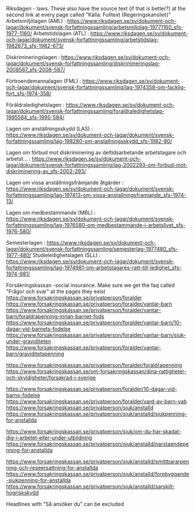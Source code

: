 Riksdagen - laws.
These also have the source text (if that is better?) at the second link at every page called "Källa: Fulltext (Regeringskansliet)" 
Arbetsmiljölagen (AML) : 
https://www.riksdagen.se/sv/dokument-och-lagar/dokument/svensk-forfattningssamling/arbetsmiljolag-19771160_sfs-1977-1160/
Arbetstidslagen (ATL) : 
https://www.riksdagen.se/sv/dokument-och-lagar/dokument/svensk-forfattningssamling/arbetstidslag-1982673_sfs-1982-673/

Diskrimineringslagen : 
https://www.riksdagen.se/sv/dokument-och-lagar/dokument/svensk-forfattningssamling/diskrimineringslag-2008567_sfs-2008-567/

Förtroendemannalagen (FML) : 
https://www.riksdagen.se/sv/dokument-och-lagar/dokument/svensk-forfattningssamling/lag-1974358-om-facklig-fort_sfs-1974-358/

Föräldraledighetslagen : 
https://www.riksdagen.se/sv/dokument-och-lagar/dokument/svensk-forfattningssamling/foraldraledighetslag-1995584_sfs-1995-584/

Lagen om anställningsskydd (LAS) : 
https://www.riksdagen.se/sv/dokument-och-lagar/dokument/svensk-forfattningssamling/lag-198280-om-anstallningsskydd_sfs-1982-80/

Lagen om förbud mot diskriminering av deltidsarbetande arbetstagare och arbetst… : 
https://www.riksdagen.se/sv/dokument-och-lagar/dokument/svensk-forfattningssamling/lag-2002293-om-forbud-mot-diskriminering-av_sfs-2002-293/

Lagen om vissa anställningsfrämjande åtgärder : 
https://www.riksdagen.se/sv/dokument-och-lagar/dokument/svensk-forfattningssamling/lag-197413-om-vissa-anstallningsframjande_sfs-1974-13/

Lagen om medbestämmande (MBL) : 
https://www.riksdagen.se/sv/dokument-och-lagar/dokument/svensk-forfattningssamling/lag-1976580-om-medbestammande-i-arbetslivet_sfs-1976-580/

Semesterlagen : 
https://www.riksdagen.se/sv/dokument-och-lagar/dokument/svensk-forfattningssamling/semesterlag-1977480_sfs-1977-480/
Studieledighetslagen (SLL) : https://www.riksdagen.se/sv/dokument-och-lagar/dokument/svensk-forfattningssamling/lag-1974981-om-arbetstagares-ratt-till-ledighet_sfs-1974-981/

Försäkringskassan -social insurance. 
Make sure we get the faq called "Frågor och svar" at the pages they exist
https://www.forsakringskassan.se/privatperson/foralder 
https://www.forsakringskassan.se/privatperson/foralder/vantar-barn
https://www.forsakringskassan.se/privatperson/foralder/vantar-barn/foraldrapenning-innan-barnet-fods
https://www.forsakringskassan.se/privatperson/foralder/vantar-barn/10-dagar-vid-barnets-fodelse
https://www.forsakringskassan.se/privatperson/foralder/vantar-barn/sjuk-under-graviditeten
https://www.forsakringskassan.se/privatperson/foralder/vantar-barn/graviditetspenning

https://www.forsakringskassan.se/privatperson/foralder/foraldrapenning
https://www.forsakringskassan.se/om-forsakringskassan/dina-rattigheter-och-skyldigheter/forsakrad-i-sverige

https://www.forsakringskassan.se/privatperson/foralder/10-dagar-vid-barns-fodelse
https://www.forsakringskassan.se/privatperson/foralder/vard-av-barn-vab
https://www.forsakringskassan.se/privatperson/sjuk/anstalld
https://www.forsakringskassan.se/privatperson/sjuk/anstalld/sjukpenning-for-anstallda

https://www.forsakringskassan.se/privatperson/sjuk/om-du-har-skadat-dig-i-arbetet-eller-under-utbildning
https://www.forsakringskassan.se/privatperson/sjuk/anstalld/narstaendepenning-for-anstallda


https://www.forsakringskassan.se/privatperson/sjuk/anstalld/smittbararpenning-och-reseersattning-for-anstallda
https://www.forsakringskassan.se/privatperson/sjuk/anstalld/forebyggande-sjukpenning-for-anstallda
https://www.forsakringskassan.se/privatperson/sjuk/anstalld/sarskilt-hogriskskydd

Headlines with "Så ansöker du" can be excluded 
